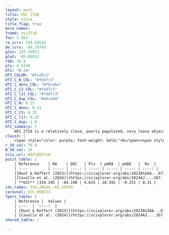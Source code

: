 ```yaml
---
layout: post
title: HSC 2718
style: style
title_flag: true
more_names: 
fname: hsc2718
fov: 2.563
ra_icrs: 334.24524
de_icrs: -64.19769
glon: 325.35971
glat: -45.65832
r50: 76.9
plx: 4.6148
UTI: "0.24"
UTI_COLOR: "#fcd5c1"
UTI_C_N_COL: "#fdd7c3"
UTI_C_dens_COL: "#fbcebe"
UTI_C_C3_COL: "#fdd7c3"
UTI_C_lit_COL: "#fdd7c3"
UTI_C_dup_COL: "#a6cab9"
UTI_C_N: 0.25
UTI_C_dens: 0.21
UTI_C_C3: 0.25
UTI_C_lit: 0.25
UTI_C_dup: 1.0
UTI_summary: |
    HSC 2718 is a relatively close, poorly populated, very loose object of low C3 quality. It was recently reported in the literature.
class3: |
    <span style="color: purple; font-weight: bold;">D</span><span style="color: #FFC300; font-weight: bold;">B</span>
r_50_val: 76.9
N_50_val: 25
scix_url: HSC%202718
posit_table: |
    | Reference    | RA    | DEC   | Plx  | pmRA  | pmDE   |  Rv  |
    | :---         | :---: | :---: | :---: | :---: | :---: | :---: |
    |[Hunt & Reffert (2023)](https://scixplorer.org/abs/2023A%26A...673A.114H) | 336.443 | -64.244 | 4.598 | 20.312 | -0.623 | 1.034 |
    |[Cavallo et al. (2024)](https://scixplorer.org/abs/2024AJ....167...12C) | 331.951 | -62.332 | 4.619 | -- | -- | -- |
    | **UCC** |334.245 | -64.198 | 4.615 | 20.392 | -0.251 | 0.31 | 
cds_radec: 334.24524,-64.19769
carousel: UCC_HUNT23
fpars_table: |
    | Reference |  Values |
    | :---  |  :---:  |
    | [Hunt & Reffert (2023)](https://scixplorer.org/abs/2023A%26A...673A.114H) | `AV50=0.096, diffAV50=0.692, MOD50=6.719, logAge50=8.045` |
    | [Cavallo et al. (2024)](https://scixplorer.org/abs/2024AJ....167...12C) | `AV50=0.48, dMod50=6.72, logAge50=8.18, [Fe/H]50=0.25` |
shared_table: |
    
---
```

